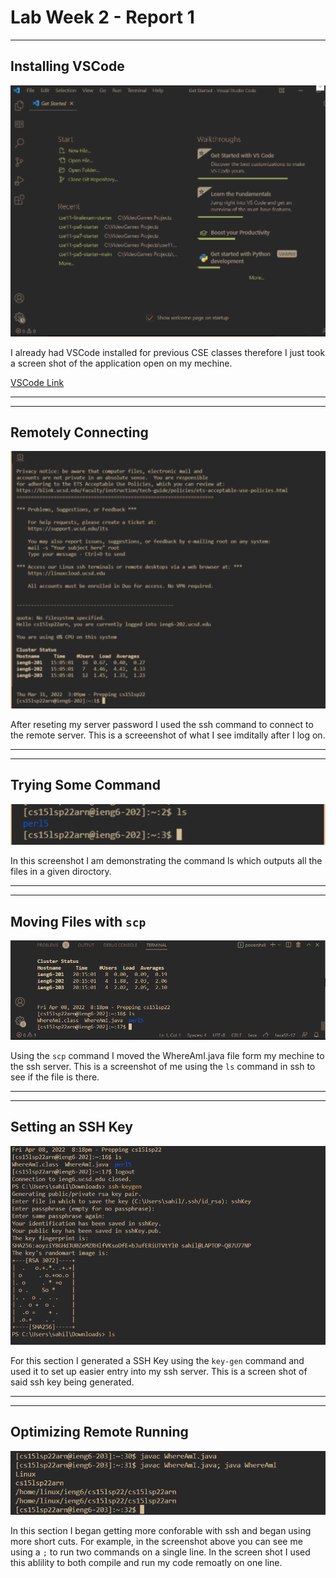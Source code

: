 # Lab Week 2 - Report 1
***
## Installing VSCode
![Image](VSCode.png)

I already had VSCode installed for previous CSE classes therefore I just took a screen shot of the application open on my mechine. 

[VSCode Link](https://code.visualstudio.com/)

***
***

## Remotely Connecting 
![Image](ReomtelyConnecting.png)

After reseting my server password I used the ssh command to connect to the remote server. This is a screeenshot of what I see imditally after I log on. 

***
***

## Trying Some Command
![Image](TryingCommands.png)

In this screenshot I am demonstrating the command ls which outputs all the files in a given diroctory.

***
***

## Moving Files with ```scp```
![Image](MoveingFIles.png)

Using the ```scp``` command I moved the WhereAmI.java file form my mechine to the ssh server. This is a screenshot of me using the ```ls``` command in ssh to see if the file is there.

***
***

## Setting an SSH Key
![Image](key.png)

For this section I generated a SSH Key using the ```key-gen``` command and used it to set up easier entry into my ssh server. This is a screen shot of said ssh key being generated.
 
***
***

## Optimizing Remote Running
![Image](opt.png)

In this section I began getting more conforable with ssh and began using more short cuts. For example, in the screenshot above you can see me using a ```;``` to run two commands on a single line. In the screen shot I used this ablility to both compile and run my code remoatly on one line.